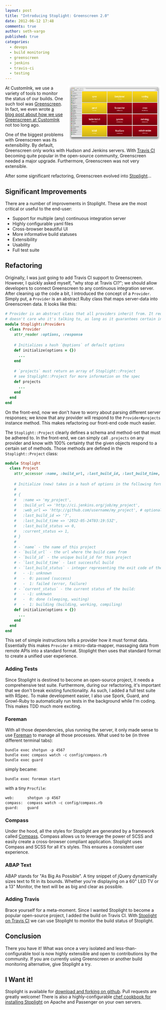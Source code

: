```yaml
---
layout: post
title: "Introducing Stoplight: Greenscreen 2.0"
date: 2012-06-12 17:48
comments: true
author: seth-vargo
published: true
categories:
  - devops
  - build monitoring
  - greenscreen
  - jenkins
  - travis-ci
  - testing
---
```

<a href="/images/stoplight.png"><img src="/images/stoplight.png" width="300" style="float:right; margin:0 0 15px 15px;" /></a>
At CustomInk, we use a variety of tools to monitor the status of our builds. One such tool was [Greenscreen](https://github.com/customink-webops/greenscreen). In fact, we even wrote [a blog post about how we use Greenscreen at CustomInk](/blog/2012/01/02/green-screen/) not too long ago.

One of the biggest problems with Greenscreen was its extensibility. By default, Greenscreen only works with Hudson and Jenkins servers. With [Travis CI](http://travis-ci.org) becoming quite popular in the open-source community, Greenscreen needed a major upgrade. Furthermore, Greenscreen was not very extensible.

After some significant refactoring, Greenscreen evolved into [Stoplight](https://github.com/customink/stoplight)...

<!-- more -->

Significant Improvements
------------------------
There are a number of improvements in Stoplight. These are the most critical or useful to the end-user:

- Support for multiple (any) continuous integration server
- Highly configurable yaml files
- Cross-browser beautiful UI
- More informative build statuses
- Extensibility
- Usability
- Full test suite


Refactoring
-----------
Originally, I was just going to add Travis CI support to Greenscreen. However, I quickly asked myself, "why stop at Travis CI?"; we should allow developers to connect Greenscreen to any continuous integration server. After cleaning up the code a bit, I introduced the concept of a `Provider`. Simply put, a `Provider` is an abstract Ruby class that maps server-data into Greenscreen data. It looks like this:

```ruby
# Provider is an abstract class that all providers inherit from. It requires that a specified format be returned. This way, stoplight
# doesn't care who it's talking to, as long as it guarantees certain information.
module Stoplight::Providers
  class Provider
    attr_reader :options, :response

    # Initializes a hash `@options` of default options
    def initialize(options = {})
      ...
    end

    # `projects` must return an array of Stoplight::Project
    # see Stoplight::Project for more information on the spec
    def projects
      ...
    end
  end
end
```

On the front-end, now we don't have to worry about parsing different server responses; we know that any provider will respond to the `Provider#projects` instance method. This makes refactoring our front-end code much easier.

The `Stoplight::Project` clearly defines a schema and method-set that must be adhered to. In the front-end, we can simply call `.projects` on any provider and know with 100% certainty that the given objects respond to a certain set of methods. Those methods are defined in the `Stoplight::Project` class:

```ruby
module Stoplight
  class Project
    attr_accessor :name, :build_url, :last_build_id, :last_build_time, :last_build_status, :current_status

    # Initialize (new) takes in a hash of options in the following format:
    #
    # {
    #   :name => 'my_project',
    #   :build_url => 'http://ci.jenkins.org/job/my_project',
    #   :web_url => 'http://github.com/username/my_project', # optional
    #   :last_build_id => '7',
    #   :last_build_time => '2012-05-24T03:19:53Z',
    #   :last_build_status => 0,
    #   :current_status => 1,
    # }
    #
    # - `name` - the name of this project
    # - `build_url` - the url where the build came from
    # - `build_id` - the unique build_id for this project
    # - `last_build_time` - last successful build
    # - `last_build_status` - integer representing the exit code of the last build:
    #   - -1: unknown
    #   -  0: passed (success)
    #   -  1: failed (error, failure)
    # - `current_status` - the current status of the build:
    #   - -1: unknwon
    #   -  0: done (sleeping, waiting)
    #   -  1: building (building, working, compiling)
    def initialize(options = {})
      ...
    end
  end
end
```
This set of simple instructions tells a provider how it must format data. Essentially this makes `Provider` a micro-data-mapper, massaging data from remote APIs into a standard format. Stoplight then uses that standard format to create a unified user experience.

### Adding Tests
Since Stoplight is destined to become an open-source project, it needs a comprehensive test suite. Furthermore, during our refactoring, it's important that we don't break existing functionality. As such, I added a full test suite with RSpec. To make development easier, I also use Spork, Guard, and Growl-Ruby to automatically run tests in the background while I'm coding. This makes TDD much more exciting.

### Foreman
With all those dependencies, plus running the server, it only made sense to use [Foreman](https://github.com/ddollar/foreman) to manage all those processes. What used to be (in three different terminal tabs):

    bundle exec shotgun -p 4567
    bundle exec compass watch -c config/compass.rb
    bundle exec guard

simply became:

    bundle exec foreman start

with a tiny `Procfile`:

```
web:      shotgun -p 4567
compass:  compass watch -c config/compass.rb
guard:    guard
```


### Compass
Under the hood, all the styles for Stoplight are generated by a framework called [Compass](http://compass-style.org). Compass allows us to leverage the power of SCSS and easily create a cross-browser compliant application. Stoplight uses Compass and SCSS for all it's styles. This ensures a consistent user experience.


### ABAP Text
ABAP stands for "As Big As Possible". A tiny snippet of jQuery dynamically sizes text to fit in its bounds. Whether you're displaying on a 60" LED TV or a 13" Monitor, the text will be as big and clear as possible.


### Adding Travis
Brace yourself for a meta-moment. Since I wanted Stoplight to become a popular open-source project, I added the build on Travis CI. With [Stoplight on Travis CI](http://travis-ci.org/#!/customink/stoplight) we can use Stoplight to monitor the build status of Stoplight.


Conclusion
----------
There you have it! What was once a very isolated and less-than-configurable tool is now highly extensible and open to contributions by the community. If you are currently using Greenscreen or another build monitoring alternative, give Stoplight a try.


I Want it!
----------
Stoplight is available for [download and forking on github](https://github.com/customink/stoplight). Pull requests are greatly welcome! There is also a highly-configurable [chef cookbook for installing Stoplight](https://github.com/customink-webops/stoplight) on Apache and Passenger on your own servers.
